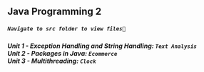 <h2>Java Programming 2</h1> 

##### `Navigate to src folder to view files💫`
***Unit 1 - Exception Handling and String Handling: `Text Analysis`*** <br/>
***Unit 2 - Packages in Java: `Ecommerce`*** <br/>
***Unit 3 - Multithreading: `Clock`*** <br/>
